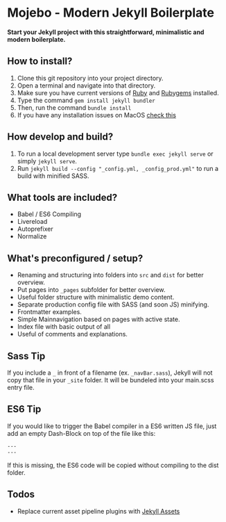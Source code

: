 # Mojebo -  Modern Jekyll Boilerplate

**Start your Jekyll project with this straightforward, minimalistic and modern boilerplate.**

## How to install?

1. Clone this git repository into your project directory.
2. Open a terminal and navigate into that directory.
3. Make sure you have current versions of [Ruby](https://www.ruby-lang.org/en/downloads/) and [Rubygems](https://rubygems.org/pages/download) installed.
4. Type the command `gem install jekyll bundler`
5. Then, run the command `bundle install`
6. If you have any installation issues on MacOS [check this](https://stackoverflow.com/a/26600110)

## How develop and build?

1. To run a local development server type `bundle exec jekyll serve` or simply `jekyll serve`.
2. Run `jekyll build --config "_config.yml, _config_prod.yml"` to run a build with minified SASS.

## What tools are included?

- Babel / ES6 Compiling
- Livereload
- Autoprefixer
- Normalize

## What's preconfigured / setup?

- Renaming and structuring into folders into `src` and `dist` for better overview.
- Put pages into `_pages` subfolder for better overview.
- Useful folder structure with minimalistic demo content.
- Separate production config file with SASS (and soon JS) minifying.
- Frontmatter examples.
- Simple Mainnavigation based on pages with active state.
- Index file with basic output of all
- Useful of comments and explanations.

## Sass Tip

If you include a `_` in front of a filename (ex. `_navBar.sass`), Jekyll will not copy that file in your `_site` folder. It will be bundeled into your main.scss entry file.

## ES6 Tip

If you would like to trigger the Babel compiler in a ES6 written JS file, just add an empty Dash-Block on top of the file like this:

```
---
---

```

If this is missing, the ES6 code will be copied without compiling to the dist folder.

## Todos

- Replace current asset pipeline plugins with [Jekyll Assets](https://github.com/envygeeks/jekyll-assets)
